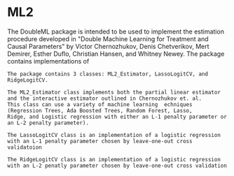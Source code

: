 # ML2
The DoubleML package is intended to be used to implement the estimation procedure developed in "Double Machine 
Learning for Treatment and Causal Parameters" by Victor Chernozhukov, Denis Chetverikov, Mert Demirer,
Esther Duflo, Christian Hansen, and Whitney Newey. The package contains implementations of 

	The package contains 3 classes: ML2_Estimator, LassoLogitCV, and RidgeLogitCV.

	The ML2_Estimator class implements both the partial linear estimator and the interactive estimator outlined in Chernozhukov et. al.
	This class can use a variety of machine learning  echniques (Regression Trees, Ada Boosted Trees, Random Forest, Lasso,
	Ridge, and Logistic regression with either an L-1 penalty parameter or an L-2 penalty parameter).

	The LassoLogitCV class is an implementation of a logistic regression with an L-1 penalty parameter chosen by leave-one-out cross validatoion

	The RidgeLogitCV class is an implementation of a logistic regression with an L-2 penatly parameter chosen by leave-one-out cross validation
